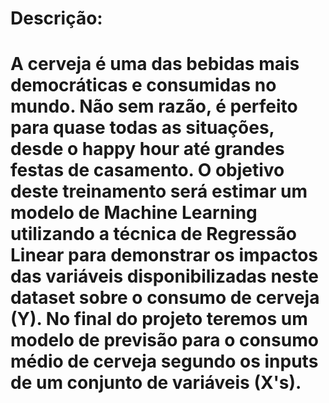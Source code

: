 <h1>Descrição:<h1>

 <body>A cerveja é uma das bebidas mais democráticas e consumidas no mundo. Não sem razão, é perfeito para quase todas as situações, desde o happy hour até grandes festas de casamento.
O objetivo deste treinamento será estimar um modelo de Machine Learning utilizando a técnica de Regressão Linear para demonstrar os impactos das variáveis disponibilizadas neste dataset sobre o consumo de cerveja (Y). No final do projeto teremos um modelo de previsão para o consumo médio de cerveja segundo os inputs de um conjunto de variáveis (X's).<body>
